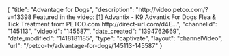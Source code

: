 {
    "title": "Advantage for Dogs",
    "description": "http:\/\/video.petco.com\/?v=13398 Featured in the video: [1] Advantix - K9 Advantix For Dogs Flea & Tick Treatment from PETCO.com http:\/\/direct-url.com\/d4E...",
    "channelid": "145113",
    "videoid": "145587",
    "date_created": "1394762669",
    "date_modified": "1418181185",
    "type": "captivate",
    "layout": "channelVideo",
    "url": "\/petco-tv\/advantage-for-dogs\/145113-145587"
}